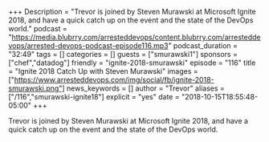 +++
Description = "Trevor is joined by Steven Murawski at Microsoft Ignite 2018, and have a quick catch up on the event and the state of the DevOps world."
podcast = "https://media.blubrry.com/arresteddevops/content.blubrry.com/arresteddevops/arrested-devops-podcast-episode116.mp3"
podcast_duration = "32:49"
tags = []
categories = []
guests = ["smurawski1"]
sponsors = ["chef","datadog"]
friendly = "ignite-2018-smurawski"
episode = "116"
title = "Ignite 2018 Catch Up with Steven Murawski"
images = ["https://www.arresteddevops.com/img/social/fb/ignite-2018-smurawski.png"]
news_keywords = []
author = "Trevor"
aliases = ["/116","smurawski-ignite18"]
explicit = "yes"
date = "2018-10-15T18:55:48-05:00"
+++

Trevor is joined by Steven Murawski at Microsoft Ignite 2018, and have a quick catch up on the event and the state of the DevOps world.



